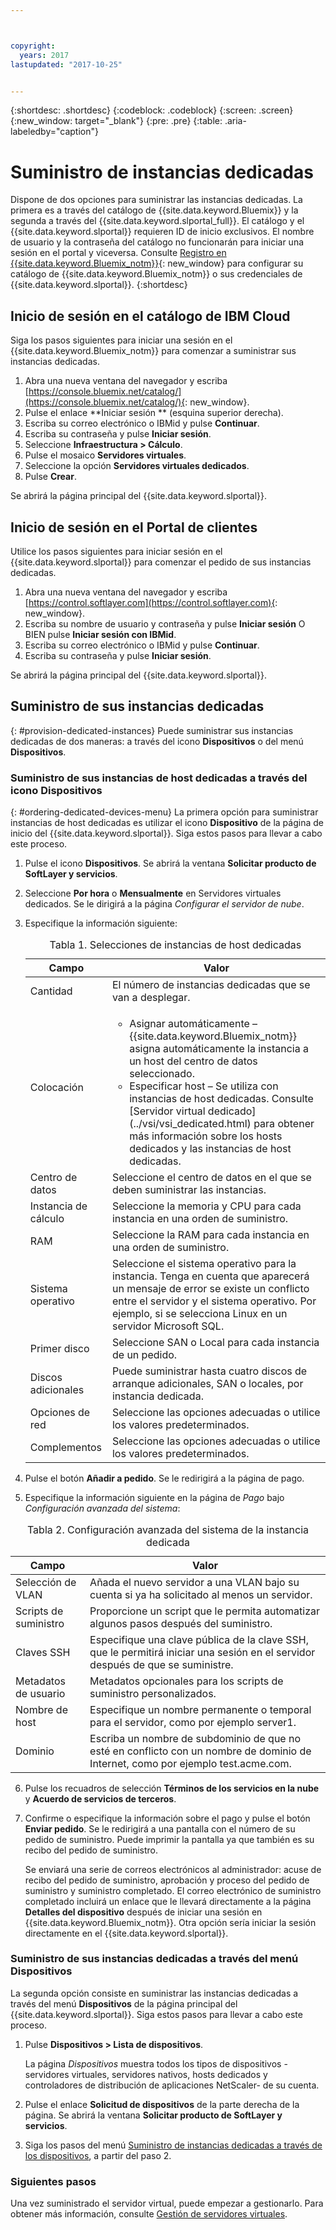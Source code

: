 ```yaml
---



copyright:
  years: 2017
lastupdated: "2017-10-25"


---
```


{:shortdesc: .shortdesc}
{:codeblock: .codeblock}
{:screen: .screen}
{:new_window: target="_blank"}
{:pre: .pre}
{:table: .aria-labeledby="caption"}


# Suministro de instancias dedicadas

Dispone de dos opciones para suministrar las instancias dedicadas. La primera es a través del catálogo de {{site.data.keyword.Bluemix}} y la segunda a través del {{site.data.keyword.slportal_full}}. El catálogo y el {{site.data.keyword.slportal}} requieren ID de inicio exclusivos. El nombre de usuario y la contraseña del catálogo no funcionarán para iniciar una sesión en el portal y viceversa. Consulte [Registro en {{site.data.keyword.Bluemix_notm}}](https://console.bluemix.net/docs/admin/adminpublic.html#signing-up-for-bluemix){: new_window} para configurar su catálogo de {{site.data.keyword.Bluemix_notm}} o sus credenciales de {{site.data.keyword.slportal}}.
{:shortdesc}

## Inicio de sesión en el catálogo de IBM Cloud
Siga los pasos siguientes para iniciar una sesión en el {{site.data.keyword.Bluemix_notm}} para comenzar a suministrar sus instancias dedicadas. 

1. Abra una nueva ventana del navegador y escriba [https://console.bluemix.net/catalog/](https://console.bluemix.net/catalog/){: new_window}.
2.	Pulse el enlace **Iniciar sesión ** (esquina superior derecha). 
3.	Escriba su correo electrónico o IBMid y pulse **Continuar**.
4.	Escriba su contraseña y pulse **Iniciar sesión**.
5.	Seleccione **Infraestructura > Cálculo**.
6.  Pulse el mosaico **Servidores virtuales**.
7.	Seleccione la opción **Servidores virtuales dedicados**.
8.  Pulse **Crear**. 

Se abrirá la página principal del {{site.data.keyword.slportal}}.

## Inicio de sesión en el Portal de clientes
Utilice los pasos siguientes para iniciar sesión en el {{site.data.keyword.slportal}} para comenzar el pedido de sus instancias dedicadas.

1.	Abra una nueva ventana del navegador y escriba [https://control.softlayer.com](https://control.softlayer.com){: new_window}. 
2.	Escriba su nombre de usuario y contraseña y pulse **Iniciar sesión** O BIEN pulse **Iniciar sesión con IBMid**.
3.	Escriba su correo electrónico o IBMid y pulse **Continuar**.
4.	Escriba su contraseña y pulse **Iniciar sesión**.

Se abrirá la página principal del {{site.data.keyword.slportal}}.

## Suministro de sus instancias dedicadas
{: #provision-dedicated-instances}
Puede suministrar sus instancias dedicadas de dos maneras: a través del icono **Dispositivos** o del menú **Dispositivos**.

### Suministro de sus instancias de host dedicadas a través del icono Dispositivos
{: #ordering-dedicated-devices-menu}
La primera opción para suministrar instancias de host dedicadas es utilizar el icono **Dispositivo** de la página de inicio del {{site.data.keyword.slportal}}. Siga estos pasos para llevar a cabo este proceso.

1.	Pulse el icono **Dispositivos**. Se abrirá la ventana **Solicitar producto de SoftLayer y servicios**. 
2.  Seleccione **Por hora** o **Mensualmente** en Servidores virtuales dedicados. Se le dirigirá a la página *Configurar el servidor de nube*. 

3.	Especifique la información siguiente:
       
    <table>
    <CAPTION>Tabla 1. Selecciones de instancias de host dedicadas</CAPTION>
    <THEAD>
    <TR>
    <th>Campo</th>
    <th>Valor</th>
    </TR>
    </THEAD>
    <TBODY>
    <tr>
    <td>Cantidad</td>
    <td>El número de instancias dedicadas que se van a desplegar.</td>
    </tr>
    <tr>
    <td>Colocación</td>
    <td>
    <ul>
    <li>Asignar automáticamente – {{site.data.keyword.Bluemix_notm}} asigna automáticamente la instancia a un host del centro de datos seleccionado.</li>
    <li>Especificar host – Se utiliza con instancias de host dedicadas. Consulte [Servidor virtual dedicado](../vsi/vsi_dedicated.html) para obtener más información sobre los hosts dedicados y las instancias de host dedicadas.</li>
    </ul>
    </td>
    </tr>
    <tr>
    <td>Centro de datos</td>
    <td>Seleccione el centro de datos en el que se deben suministrar las instancias.</td>
    </tr>
    <tr>
    <td>Instancia de cálculo</td>
    <td> Seleccione la memoria y CPU para cada instancia en una orden de suministro.</td>
    </tr>
    <tr>
    <td>RAM</td>
    <td> Seleccione la RAM para cada instancia en una orden de suministro.</td>
    </tr>
    <tr>
    <td>Sistema operativo</td>
    <td>Seleccione el sistema operativo para la instancia. Tenga en cuenta que aparecerá un mensaje de error se existe un conflicto entre el servidor y el sistema operativo. Por ejemplo, si se selecciona Linux en un servidor Microsoft SQL.</td>
    </tr>
    <tr>
    <td>Primer disco</td>
    <td>Seleccione SAN o Local para cada instancia de un pedido.</td>
    </tr>
    <tr>
    <td>Discos adicionales</td>
    <td>Puede suministrar hasta cuatro discos de arranque adicionales, SAN o locales, por instancia dedicada.</td>
    </tr>
    <td>Opciones de red</td>
    <td> Seleccione las opciones adecuadas o utilice los valores predeterminados.</td>
    </tr>
    <tr>
    <td>Complementos</td>
    <td> Seleccione las opciones adecuadas o utilice los valores predeterminados.</td>
    </tr>
    <tr>
    </TBODY>
    </table> 

4.	Pulse el botón **Añadir a pedido**. Se le redirigirá a la página de pago.
5.  Especifique la información siguiente en la página de *Pago* bajo *Configuración avanzada del sistema*:

<table>
    <CAPTION>Tabla 2. Configuración avanzada del sistema de la instancia dedicada</CAPTION>
    <THEAD>
    <TR>
    <th>Campo</th>
    <th>Valor</th>
    </TR>
    </THEAD>
    <TBODY>
    <tr>
    <td>Selección de VLAN</td>
    <td>Añada el nuevo servidor a una VLAN bajo su cuenta si ya ha solicitado al menos un servidor.</td>
    </tr>
    <tr>
    <td>Scripts de suministro</td>
    <td>Proporcione un script que le permita automatizar algunos pasos después del suministro.</td>
    </tr>
    <tr>
    <td>Claves SSH</td>
    <td>Especifique una clave pública de la clave SSH, que le permitirá iniciar una sesión en el servidor después de que se suministre.</td>
    </tr>
    <tr>
    <td>Metadatos de usuario</td>
    <td>Metadatos opcionales para los scripts de suministro personalizados.</td>
    </tr>
    <tr>
    <td>Nombre de host</td>
    <td>Especifique un nombre permanente o temporal para el servidor, como por ejemplo server1.</td>
    </tr>
    <tr>
    <td>Dominio</td>
    <td>Escriba un nombre de subdominio de que no esté en conflicto con un nombre de dominio de Internet, como por ejemplo test.acme.com.</td>
    </tr>
    </TBODY>
    </table>

6.  Pulse los recuadros de selección **Términos de los servicios en la nube** y **Acuerdo de servicios de terceros**.
7. Confirme o especifique la información sobre el pago y pulse el botón **Enviar pedido**. Se le redirigirá a una pantalla con el número de su pedido de suministro. Puede imprimir la pantalla ya que también es su recibo del pedido de suministro.

    Se enviará una serie de correos electrónicos al administrador: acuse de recibo del pedido de suministro, aprobación y proceso del pedido de suministro y suministro completado. El correo electrónico de suministro completado incluirá un enlace que le llevará directamente a la página **Detalles del dispositivo** después de iniciar una sesión en {{site.data.keyword.Bluemix_notm}}. Otra opción sería iniciar la sesión directamente en el {{site.data.keyword.slportal}}.

### Suministro de sus instancias dedicadas a través del menú Dispositivos

La segunda opción consiste en suministrar las instancias dedicadas a través del menú **Dispositivos** de la página principal del {{site.data.keyword.slportal}}. Siga estos pasos para llevar a cabo este proceso.

1.	Pulse **Dispositivos > Lista de dispositivos**. 
 
    La página *Dispositivos* muestra todos los tipos de dispositivos -servidores virtuales, servidores nativos, hosts dedicados y controladores de distribución de aplicaciones NetScaler- de su cuenta. 

2.	Pulse el enlace **Solicitud de dispositivos** de la parte derecha de la página.
    Se abrirá la ventana **Solicitar producto de SoftLayer y servicios**.
3.	Siga los pasos del menú [Suministro de instancias dedicadas a través de los dispositivos](#ordering-dedicated-devices-menu), a partir del paso 2.

### Siguientes pasos
Una vez suministrado el servidor virtual, puede empezar a gestionarlo. Para obtener más información, consulte [Gestión de servidores virtuales](../vsi/vsi_managing.html).
